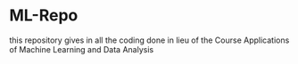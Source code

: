 # ML-Repo
this repository gives in all the coding done in lieu of the Course Applications of Machine Learning and Data Analysis
